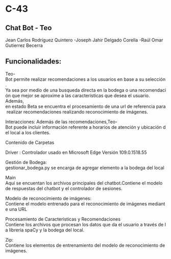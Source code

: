 # C-43

## Chat Bot - Teo
Jean Carlos Rodríguez Quintero -Joseph Jahir Delgado Corella -Raúl Omar Gutierrez Becerra

 
## Funcionalidades: 

Teo-Bot permite realizar recomendaciones a los usuarios en base a su selección. 
Ya sea por medio de una busqueda directa en la bodega o una recomendación que mejor se aproxime a las características que desea el usuario. 
Además, en estado Beta se encuentra el procesamiento de una url de referencia para realizar recomendaciones realizando reconocimiento de imágenes.

Interacciones: 
Además de las recomendaciones,Teo-Bot puede incluir información referente a horarios de atención y ubicación del local a los clientes.  

Contenido de Carpetas 

Driver :
Controlador usado en Microsoft Edge Versión 109.0.1518.55 

Gestión de Bodega:
gestionar_bodega.py se encarga de agregar elemento a la bodega del local 

Main 
Aquí se encuentan los archivos principales del chatbot.Contiene el modelo de respuestas del chatbot y el controlador de sesiones. 

Modelo de reconocimiento de imágenes:
Contiene el modelo entrenado para el reconocimiento de imágenes mediante una URL 

Procesamiento de Características y Recomendaciones 
Contiene los archivos que procesan los datos que da el usuario a través de la librería spaCy y la bodega del local. 

Zip: 
Contiene los elementos de entrenamiento del modelo de reconocimiento de imágenes.